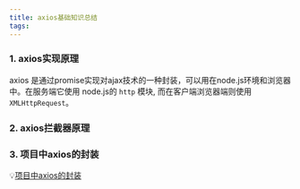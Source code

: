 ```yaml
---
title: axios基础知识总结
tags:
---
```


### 1. axios实现原理
axios 是通过promise实现对ajax技术的一种封装，可以用在node.js环境和浏览器中。在服务端它使用 node.js的 `http` 模块, 而在客户端浏览器端则使用 `XMLHttpRequest`。

### 2. axios拦截器原理

### 3. 项目中axios的封装
💡[项目中axios的封装](https://snaillu.gitee.io/2022-09-17-xiang-mu-zhong-axios-de-feng-zhuang.html)